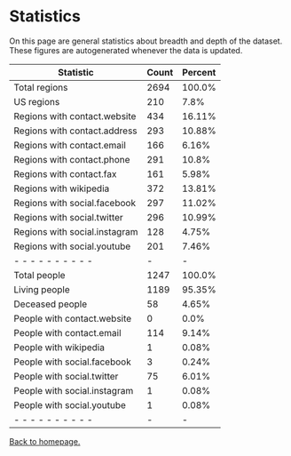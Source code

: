 # Statistics

On this page are general statistics about breadth and depth of the dataset. These figures are autogenerated whenever the data is updated.

| Statistic | Count | Percent |
| --------- | ----- | ------- |
| Total regions | 2694 | 100.0% |
| US regions | 210 | 7.8% |
| Regions with contact.website | 434 | 16.11% |
| Regions with contact.address | 293 | 10.88% |
| Regions with contact.email | 166 | 6.16% |
| Regions with contact.phone | 291 | 10.8% |
| Regions with contact.fax | 161 | 5.98% |
| Regions with wikipedia | 372 | 13.81% |
| Regions with social.facebook | 297 | 11.02% |
| Regions with social.twitter | 296 | 10.99% |
| Regions with social.instagram | 128 | 4.75% |
| Regions with social.youtube | 201 | 7.46% |
| - - - - - - - - - - | - | - |
| Total people | 1247 | 100.0% |
| Living people | 1189 | 95.35% |
| Deceased people | 58 | 4.65% |
| People with contact.website | 0 | 0.0% |
| People with contact.email | 114 | 9.14% |
| People with wikipedia | 1 | 0.08% |
| People with social.facebook | 3 | 0.24% |
| People with social.twitter | 75 | 6.01% |
| People with social.instagram | 1 | 0.08% |
| People with social.youtube | 1 | 0.08% |
| - - - - - - - - - - | - | - |

[Back to homepage.](/catholicdata/)
